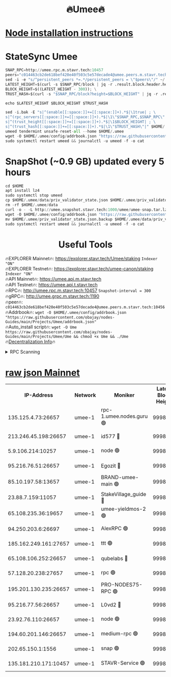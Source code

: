 <h1 align="center"> 🔥Umee🔥</h1>


[Node installation instructions](https://github.com/obajay/nodes-Guides/tree/main/Projects/Umee)
=
# StateSync Umee
```python
SNAP_RPC=http://umee.rpc.m.stavr.tech:10457
peers="c014463cb2de618bef420e40f503c5e57decade4@umee.peers.m.stavr.tech:10456"
sed -i -e "s/^persistent_peers *=.*/persistent_peers = \"$peers\"/" ~/.umee/config/config.toml
LATEST_HEIGHT=$(curl -s $SNAP_RPC/block | jq -r .result.block.header.height); \
BLOCK_HEIGHT=$((LATEST_HEIGHT - 300)); \
TRUST_HASH=$(curl -s "$SNAP_RPC/block?height=$BLOCK_HEIGHT" | jq -r .result.block_id.hash)

echo $LATEST_HEIGHT $BLOCK_HEIGHT $TRUST_HASH

sed -i.bak -E "s|^(enable[[:space:]]+=[[:space:]]+).*$|\1true| ; \
s|^(rpc_servers[[:space:]]+=[[:space:]]+).*$|\1\"$SNAP_RPC,$SNAP_RPC\"| ; \
s|^(trust_height[[:space:]]+=[[:space:]]+).*$|\1$BLOCK_HEIGHT| ; \
s|^(trust_hash[[:space:]]+=[[:space:]]+).*$|\1\"$TRUST_HASH\"|" $HOME/.umee/config/config.toml
umeed tendermint unsafe-reset-all --home $HOME/.umee
wget -O $HOME/.umee/config/addrbook.json "https://raw.githubusercontent.com/obajay/nodes-Guides/main/Projects/Umee/addrbook.json"
sudo systemctl restart umeed && journalctl -u umeed -f -o cat
```
# SnapShot (~0.9 GB) updated every 5 hours
```python
cd $HOME
apt install lz4
sudo systemctl stop umeed
cp $HOME/.umee/data/priv_validator_state.json $HOME/.umee/priv_validator_state.json.backup
rm -rf $HOME/.umee/data
curl -o - -L http://umee.snapshot.stavr.tech:1000/umee/umee-snap.tar.lz4 | lz4 -c -d - | tar -x -C $HOME/.umee --strip-components 2
wget -O $HOME/.umee/config/addrbook.json "https://raw.githubusercontent.com/obajay/nodes-Guides/main/Projects/Umee/addrbook.json"
mv $HOME/.umee/priv_validator_state.json.backup $HOME/.umee/data/priv_validator_state.json
sudo systemctl restart umeed && journalctl -u umeed -f -o cat
```
 <h1 align="center"> Useful Tools</h1>

🔥EXPLORER Mainnet🔥:      https://explorer.stavr.tech/Umee/staking             `Indexer "ON"` \
🔥EXPLORER Testnet🔥:        https://explorer.stavr.tech/umee-canon/staking      `Indexer "ON"` \
🔥API Mainnet🔥:                   https://umee.api.m.stavr.tech \
🔥API Testnet🔥:                     https://umee.api.t.stavr.tech \
🔥RPC🔥:                                   http://umee.rpc.m.stavr.tech:10457                     `Snapshot-interval = 300` \
🔥gRPC🔥:                              http://umee.grpc.m.stavr.tech:1190 \
🔥peer🔥:                     `c014463cb2de618bef420e40f503c5e57decade4@umee.peers.m.stavr.tech:10456` \
🔥Addrbook🔥:    ```wget -O $HOME/.umee/config/addrbook.json "https://raw.githubusercontent.com/obajay/nodes-Guides/main/Projects/Umee/addrbook.json"``` \
🔥Auto_install script🔥: ```wget -O Ume https://raw.githubusercontent.com/obajay/nodes-Guides/main/Projects/Umee/Ume && chmod +x Ume && ./Ume``` \
🔥[Decentralization Info](https://github.com/obajay/StateSync-snapshots/tree/main/Projects/Umee/Decentralization)🔥

<details>
<summary>RPC Scanning</summary>

<h2 align="center"> We scan nodes in real time every 4 hours. And we provide the final result of RPC endpoints.
We cannot influence the operation of these nodes in any way. </h2>


```python
If Voting Power is higher than 0 --> then the Node is a validator of the network and may be subject to attack and be a potential threat to the chain.
```
```python
We marked such validators with a red symbol
```

</details>

[raw json Mainnet](https://rpc-check.umeem.stavr.tech/umeem/rpc-umeem-result.json)
=



<table><tr><th>IP-Address</th><th>Network</th><th>Moniker</th><th>Latest Block Height</th><th>Earliest Block Height</th><th>Catching Up</th><th>Tx Index</th><th>Voting Power</th><th>Scan Time</th></tr><tr><td>135.125.4.73:26657</td><td>umee-1</td><td>rpc-1.umee.nodes.guru 🟢</td><td>9998696</td><td>5167386</td><td>False</td><td>on</td><td>0</td><td>2024-01-05T09:44:06.816853880UTC</td></tr><tr><td>213.246.45.198:26657</td><td>umee-1</td><td>id577 🔴</td><td>9998682</td><td>7100001</td><td>False</td><td>on</td><td>35105477</td><td>2024-01-05T09:42:37.742596985UTC</td></tr><tr><td>5.9.106.214:10257</td><td>umee-1</td><td>node 🟢</td><td>9998692</td><td>7942001</td><td>False</td><td>on</td><td>0</td><td>2024-01-05T09:43:38.704984655UTC</td></tr><tr><td>95.216.76.51:26657</td><td>umee-1</td><td>Egozit 🔴</td><td>9998697</td><td>8262001</td><td>False</td><td>off</td><td>38168450</td><td>2024-01-05T09:44:06.289777620UTC</td></tr><tr><td>85.10.197.58:13657</td><td>umee-1</td><td>BRAND-umee-main 🟢</td><td>9998685</td><td>8427832</td><td>False</td><td>on</td><td>0</td><td>2024-01-05T09:42:55.106376483UTC</td></tr><tr><td>23.88.7.159:11057</td><td>umee-1</td><td>StakeVillage_guide 🔴</td><td>9998691</td><td>9137726</td><td>False</td><td>on</td><td>1457275</td><td>2024-01-05T09:43:30.934356233UTC</td></tr><tr><td>65.108.235.36:19657</td><td>umee-1</td><td>umee-yieldmos-2 🟢</td><td>9998674</td><td>9575548</td><td>False</td><td>on</td><td>0</td><td>2024-01-05T09:41:52.316611767UTC</td></tr><tr><td>94.250.203.6:26697</td><td>umee-1</td><td>AlexRPC 🟢</td><td>9998684</td><td>9722001</td><td>False</td><td>on</td><td>0</td><td>2024-01-05T09:42:50.740330673UTC</td></tr><tr><td>185.162.249.161:27657</td><td>umee-1</td><td>ttt 🟢</td><td>9998690</td><td>9733423</td><td>False</td><td>on</td><td>0</td><td>2024-01-05T09:43:26.565069014UTC</td></tr><tr><td>65.108.106.252:26657</td><td>umee-1</td><td>qubelabs 🔴</td><td>9998685</td><td>9761001</td><td>False</td><td>on</td><td>36648247</td><td>2024-01-05T09:42:57.575602621UTC</td></tr><tr><td>57.128.20.238:27657</td><td>umee-1</td><td>rpc 🟢</td><td>9998694</td><td>9880933</td><td>False</td><td>on</td><td>0</td><td>2024-01-05T09:43:47.327709553UTC</td></tr><tr><td>195.201.130.235:26657</td><td>umee-1</td><td>PRO-NODES75-RPC 🟢</td><td>9998692</td><td>9898692</td><td>False</td><td>on</td><td>0</td><td>2024-01-05T09:43:35.369174888UTC</td></tr><tr><td>95.216.77.56:26657</td><td>umee-1</td><td>L0vd2 🔴</td><td>9998700</td><td>9898700</td><td>False</td><td>off</td><td>37300886</td><td>2024-01-05T09:44:24.363811321UTC</td></tr><tr><td>23.92.76.110:26657</td><td>umee-1</td><td>node 🟢</td><td>9998703</td><td>9953901</td><td>False</td><td>on</td><td>0</td><td>2024-01-05T09:44:43.813478922UTC</td></tr><tr><td>194.60.201.146:26657</td><td>umee-1</td><td>medium-rpc 🟢</td><td>9998684</td><td>9984137</td><td>False</td><td>on</td><td>0</td><td>2024-01-05T09:42:48.303736642UTC</td></tr><tr><td>202.65.150.1:1556</td><td>umee-1</td><td>snap 🟢</td><td>9998692</td><td>9986183</td><td>False</td><td>on</td><td>0</td><td>2024-01-05T09:43:36.311332802UTC</td></tr><tr><td>135.181.210.171:10457</td><td>umee-1</td><td>STAVR-Service 🟢</td><td>9998698</td><td>9998001</td><td>False</td><td>on</td><td>0</td><td>2024-01-05T09:44:13.652636110UTC</td></tr></table>
